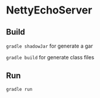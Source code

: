 # NettyEchoServer

## Build

`gradle shadowJar` for generate a gar

`gradle build` for generate class files

## Run

`gradle run`
